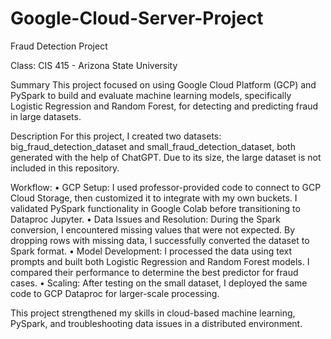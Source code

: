 # Google-Cloud-Server-Project

Fraud Detection Project

Class: CIS 415 - Arizona State University

Summary
This project focused on using Google Cloud Platform (GCP) and PySpark to build and evaluate machine learning models, specifically Logistic Regression and Random Forest, for detecting and predicting fraud in large datasets.

Description
For this project, I created two datasets: big_fraud_detection_dataset and small_fraud_detection_dataset, both generated with the help of ChatGPT. Due to its size, the large dataset is not included in this repository.

Workflow:
	•	GCP Setup: I used professor-provided code to connect to GCP Cloud Storage, then customized it to integrate with my own buckets. I validated PySpark functionality in Google Colab before transitioning to Dataproc Jupyter.
	•	Data Issues and Resolution: During the Spark conversion, I encountered missing values that were not expected. By dropping rows with missing data, I successfully converted the dataset to Spark format.
	•	Model Development: I processed the data using text prompts and built both Logistic Regression and Random Forest models. I compared their performance to determine the best predictor for fraud cases.
	•	Scaling: After testing on the small dataset, I deployed the same code to GCP Dataproc for larger-scale processing.

This project strengthened my skills in cloud-based machine learning, PySpark, and troubleshooting data issues in a distributed environment.


